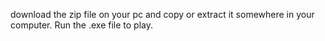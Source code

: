 download the zip file on your pc and copy or extract it somewhere in your computer.
Run the .exe file to play.
